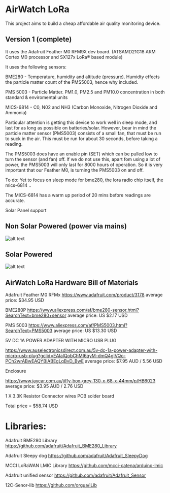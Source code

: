 AirWatch LoRa
=============

This project aims to build a cheap affordable air quality monitoring device. 

Version 1 (complete)
--------------------

It uses the Adafruit Feather M0 RFM9X dev board. (ATSAMD21G18 ARM Cortex M0 processor and SX127x LoRa® based module)

It uses the following sensors:


BME280 - Temperature, humidity and altitude (pressure). Humidty effects the particle matter count of the PMS5003, hence why included.

PMS 5003 - Particle Matter. PM1.0, PM2.5 and PM10.0 concentration in both standard & enviromental units

MICS-6814 - C0, N02 and NH3 (Carbon Monoxide, Nitrogen Dioxide and Ammonia)


Particular attention is getting this device to work well in sleep mode, and last for as long as possible on batteries/solar. 
However, bear in mind the particle matter sensor (PMS5003) consists of a small fan, that must be run to suck in the air. This must be run for about 30 seconds, before taking a reading. 

The PMS5003 does have an enable pin (SET) which can be pulled low to turn the sensor (and fan) off. If we do not use this, apart fom using a lot of power, the PMS5003 will only last for 8000 hours of operation. So it is very important that our Feather M0, is turning the PMS5003 on and off. 


To do: Yet to focus on sleep mode for bme280, the lora radio chip itself, the mics-6814 ..


The MICS-6814 has a warm up period of 20 mins before readings are accurate. 

Solar Panel support

Non Solar Powered (power via mains)
-------------------------------------

![alt text](https://github.com/rorygleeson/AirWatch/blob/master/Devices/LoRa/LORA1-Non-Solar.png)



 Solar Powered
-------------------------------------


![alt text](https://github.com/rorygleeson/AirWatch/blob/master/Devices/LoRa/LoRaSolarV2.png)




AirWatch LoRa Hardware Bill of Materials
----------------------------------------

Adafruit Feather M0 RFMx 
https://www.adafruit.com/product/3178 average price: $34.95 USD


BME280P
https://www.aliexpress.com/af/bme280-sensor.html?SearchText=bme280+sensor
average price: US $2.17  USD


PMS 5003
https://www.aliexpress.com/af/PMS5003.html?SearchText=PMS5003 average price: US $13.30 USD



 

5V DC 1A POWER ADAPTER WITH MICRO USB PLUG

https://www.auselectronicsdirect.com.au/5v-dc-1a-power-adapter-with-micro-usb-plug?gclid=EAIaIQobChMI6qyM-dmQ4gIVQo-PCh2wrABwEAQYBiABEgLqBvD_BwE average price: $7.95 AUD /  5.56 USD


Enclosure

https://www.jaycar.com.au/jiffy-box-grey-130-x-68-x-44mm/p/HB6023 average price: $3.95 AUD  / 2.76 USD


1 X 3.3K Resistor
Connector wires
PCB solder board

Total price =   $58.74  USD




Libraries:
==================


Adafruit BME280 Library
https://github.com/adafruit/Adafruit_BME280_Library

Adafruit Sleepy dog
https://github.com/adafruit/Adafruit_SleepyDog

MCCI LoRaWAN LMIC Library
https://github.com/mcci-catena/arduino-lmic



Adafruit unified sensor
https://github.com/adafruit/Adafruit_Sensor


12C-Senor-lib
https://github.com/orgua/iLib































